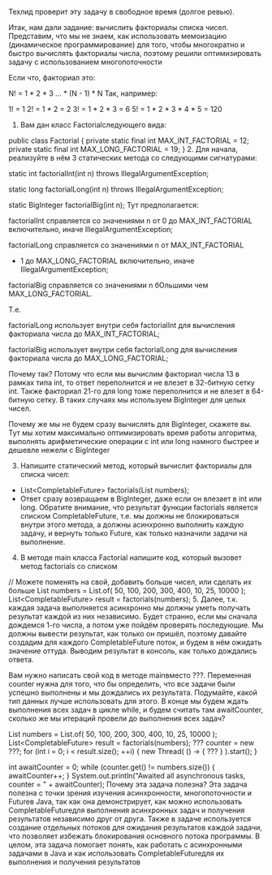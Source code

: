 Техлид проверит эту задачу в свободное время (долгое ревью).

Итак, нам дали задание: вычислить факториалы списка чисел. Представим, что мы не знаем, 
как использовать мемоизацию (динамическое программирование) для того, 
чтобы многократно и быстро вычислять факториалы числа, 
поэтому решили оптимизировать задачу с использованием многопоточности

Если что, факториал это:

N! = 1 * 2 * 3 ... * (N - 1) * N
Так, например:

1! = 1
2! = 1 * 2 = 2
3! = 1 * 2 * 3 = 6
5! = 1 * 2 * 3 * 4 * 5 = 120
1. Вам дан класс Factorialследующего вида:

public class Factorial {
private static final int MAX_INT_FACTORIAL = 12;
private static final int MAX_LONG_FACTORIAL = 19;
}
2. Для начала, реализуйте в нём 3 статических метода со следующими сигнатурами:

static int factorialInt(int n) throws IllegalArgumentException;

static long factorialLong(int n) throws IllegalArgumentException;

static BigInteger factorialBig(int n);
Тут предполагается:

factorialInt справляется со значениями n от 0 до MAX_INT_FACTORIAL включительно, 
иначе IllegalArgumentException;

factorialLong справляется со значениями n от MAX_INT_FACTORIAL 
+ 1 до MAX_LONG_FACTORIAL включительно, иначе IllegalArgumentException;

factorialBig справляется со значениями n бОльшими чем MAX_LONG_FACTORIAL.

Т.е.

factorialLong использует внутри себя factorialInt для вычисления факториала числа до MAX_INT_FACTORIAL;

factorialBig использует внутри себя factorialLong для вычисления факториала числа до MAX_LONG_FACTORIAL;

Почему так? Потому что если мы вычислим факториал числа 13 в 
рамках типа int, то ответ переполнится и не влезет в 32-битную сетку int. 
Также факториал 21-го для long тоже переполнится и не влезет в 64-битную сетку. 
В таких случаях мы используем BigInteger для целых чисел.

Почему же мы не будем сразу вычислять для BigInteger, скажете вы. 
Тут мы хотим максимально оптимизировать время работы алгоритма, 
выполнять арифметические операции с int или long намного быстрее 
и дешевле нежели с BigInteger

3. Напишите статический метод, который вычислит факториалы для списка чисел:

- List<CompletableFuture<BigInteger>> factorials(List<Integer> numbers);
- Ответ сразу возвращаем в BigInteger, 
даже если он влезает в int или long. 
Обратите внимание, что результат функции 
factorials является списком CompletableFuture, 
т.е. мы должны не блокироваться внутри этого метода, 
а должны асинхронно выполнить каждую задачу, и вернуть только Future, 
как только назначили задачи на выполнение.

4. В методе main класса Factorial напишите код, 
который вызовет метод factorials со списком

// Можете поменять на свой, добавить больше чисел, или сделать их больше
List<Integer> numbers = List.of(
50, 100, 200, 300, 400, 10, 25, 10000
);
List<CompletableFuture<BigInteger>> result = factorials(numbers);
5. Далее, т.к. каждая задача выполняется асинхронно 
мы должны уметь получать результат каждой из них независимо. 
Будет странно, если мы сначала дождемся 1-го числа, а потом уже пойдём проверять последующие. 
Мы должны вывести результат, как только он пришёл,
поэтому давайте создадим для каждого CompletableFuture поток, 
и будем в нём ожидать значение оттуда. Выводим результат в консоль, как только дождались ответа.

Вам нужно написать свой код в методе mainвместо ???. 
Переменная counter нужна для того, что бы определить, 
что все задачи были успешно выполнены и мы дождались их результата. 
Подумайте, какой тип данных лучше использовать для этого. 
В конце мы будем ждать выполнения всех задач в цикле while, 
и будем считать там awaitCounter, сколько же мы итераций 
провели до выполнения всех задач?

List<Integer> numbers = List.of(
50, 100, 200, 300, 400, 10, 25, 10000
);
List<CompletableFuture<BigInteger>> result = factorials(numbers);
??? counter = new ???;
for (int i = 0; i < result.size(); ++i) {
new Thread(
() -> {
???
}
).start();
}

int awaitCounter = 0;
while (counter.get() != numbers.size()) {
awaitCounter++;
}
System.out.println("Awaited all asynchronous tasks, counter = " + awaitCounter);
Почему эта задача полезна?
Эта задача полезна с точки зрения изучения асинхронности,
многопоточности и Futureв Java, так как она демонстрирует, 
как можно использовать CompletableFutureдля выполнения асинхронных
задач и получения результатов независимо друг от друга.
Также в задаче используется создание отдельных потоков
для ожидания результатов каждой задачи, что позволяет избежать 
блокирования основного потока программы. В целом, эта задача помогает
понять, как работать с асинхронными задачами в Java и как использовать 
CompletableFutureдля их выполнения и получения результатов